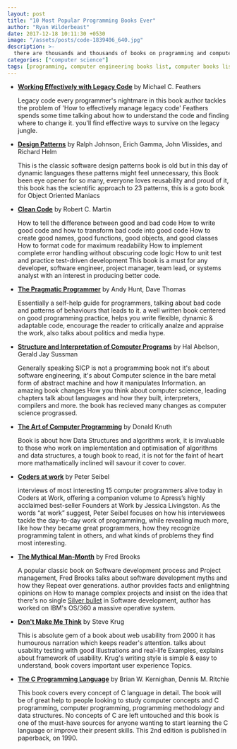 ```yaml
---
layout: post
title: "10 Most Popular Programming Books Ever"
author: "Ryan Wilderbeast"
date: 2017-12-18 10:11:30 +0530
image: "/assets/posts/code-1839406_640.jpg"
description: >-
  there are thousands and thousands of books on programming and computer science in general, here are 10 most popular books ever that have been recommended gazillion times on the internet.
categories: ["computer science"]
tags: [programming, computer engineering books list, computer books list, computer science books list, best computer books list]
---
```

* **[Working Effectively with Legacy Code](#ISBN0131177052)** by Michael C. Feathers

  Legacy code every programmer's nightmare in this book author tackles the problem of 'How to effectively manage legacy code' Feathers spends some time talking about how to understand the code and finding where to change it. you'll find effective ways to survive on the legacy jungle.
* **[Design Patterns](#ISBN0201633612)** by Ralph Johnson, Erich Gamma, John Vlissides, and Richard Helm

  This is the classic software design patterns book is old but in this day of dynamic languages these patterns might feel unnecessary, this Book been eye opener for so many, everyone loves reusability and proud of it, this book has the scientific approach to 23 patterns, this is a goto book for Object Oriented Maniacs

* **[Clean Code](#ISBN0132350882)** by Robert C. Martin

  How to tell the difference between good and bad code How to write good code and how to transform bad code into good code How to create good names, good functions, good objects, and good classes How to format code for maximum readability How to implement complete error handling without obscuring code logic How to unit test and practice test-driven development This book is a must for any developer, software engineer, project manager, team lead, or systems analyst with an interest in producing better code.

* **[The Pragmatic Programmer](#ISBN020161622X)** by Andy Hunt, Dave Thomas

  Essentially a self-help guide for programmers, talking about bad code and patterns of behaviours that leads to it. a well written book centered on good programming practice, helps you write flexible, dynamic & adaptable code, encourage the reader to critically analze and appraise the work, also talks about politics and media hype.

* **[Structure and Interpretation of Computer Programs](#ISBN0262510871)** by Hal Abelson, Gerald Jay Sussman

  Generally speaking SICP is not a programming book not it's about software engineering, it's about Computer science in the bare metal form of abstract machine and how it manipulates Information. an amazing book changes How you think about computer science, leading chapters talk about languages and how they built, interpreters, compilers and more. the book has recieved many changes as computer science prograssed.

* **[The Art of Computer Programming](#ISBN0201896834)** by Donald Knuth

  Book is about how Data Structures and algorithms work, it is invaluable to those who work on implementation and optimisation of algorithms and data structures, a tough book to read, it is not for the faint of heart more mathamatically inclined will savour it cover to cover.

* **[Coders at work](#ISBN1430219483)** by Peter Seibel

  interviews of most interesting 15 computer programmers alive today in Coders at Work, offering a companion volume to Apress’s highly acclaimed best-seller Founders at Work by Jessica Livingston. As the words “at work” suggest, Peter Seibel focuses on how his interviewees tackle the day-to-day work of programming, while revealing much more, like how they became great programmers, how they recognize programming talent in others, and what kinds of problems they find most interesting.

* **[The Mythical Man-Month](#ISBN0201835959)** by Fred Brooks

  A popular classic book on Software development process and Project management, Fred Brooks talks about software development myths and how they Repeat over generations. author provides facts and enlightning opinions on How to manage complex projects and insist on the idea that there's no single [Silver bullet](https://en.wikipedia.org/wiki/No_Silver_Bullet) in Software development, author has worked on IBM's OS/360 a massive operative system.
  
* **[Don't Make Me Think](#ISBN0321965515)** by Steve Krug

  This is absolute gem of a book about web usability from 2000 it has humourous narration which keeps reader's attention. talks about usability testing with good Illustrations and real-life Examples, explains about framework of usability. Krug's writing style is simple & easy to understand, book covers important user experience Topics.

* **[The C Programming Language](#ISBN0131103628)** by  Brian W. Kernighan, Dennis M. Ritchie

  This book covers every concept of C language in detail. The book will be of great help to people looking to study computer concepts and C programming, computer programming, programming methodology and data structures. No concepts of C are left untouched and this book is one of the must-have sources for anyone wanting to start learning the C language or improve their present skills. This 2nd edition is published in paperback, on 1990.
